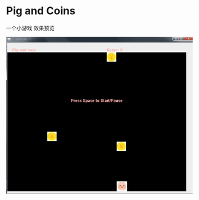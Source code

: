 # Pig and Coins
一个小游戏
效果预览

![image](https://github.com/EEEmma/Pig-and-Coins/blob/master/src/resources/display.png)
